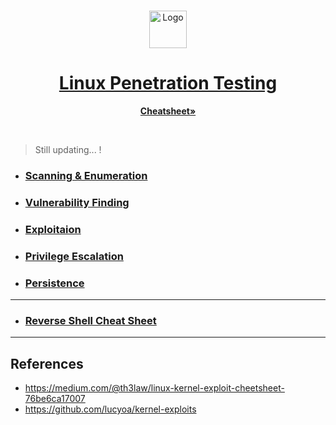<!-- PROJECT LOGO -->
<br />
<p align="center">
  <a href="https://github.com/sarathlalup">
    <img src="https://www.freepngimg.com/thumb/logo/69512-tux-logo-linux-free-hd-image.png" alt="Logo" width="60" height="60">
  <h1 align="center">Linux Penetration Testing </h1>
    
   </a>
  
<p align="center">
    <a href="https://github.com/sarathlalup/Cyber-security/blob/master/Windows%20Exploitaion/Penetration%20Testing%20Cheatsheet.md"><strong>Cheatsheet»</strong></a></p>
    <br />
  

 
</p>






> Still updating...   !
* ###    [Scanning & Enumeration](https://github.com/sarathlalup/Penetration-Testing/blob/master/Windows%20Exploitaion/02.Scanning%20&%20Enumeration/README.md)

* ###   [Vulnerability Finding](https://github.com/sarathlalup/Penetration-Testing/blob/master/Windows%20Exploitaion/03.Vulnerability%20Finding/README.md)

* ###  [Exploitaion](https://github.com/sarathlalup/Penetration-Testing/blob/master/Windows%20Exploitaion/Exploitation/README.md)

   
* ###   [Privilege Escalation](https://github.com/sarathlalup/Penetration-Testing/blob/master/Linux%20Exploitation/Privilege%20Escalation/README.md)

* ###   [Persistence](https://github.com/swisskyrepo/PayloadsAllTheThings/blob/master/Methodology%20and%20Resources/Linux%20-%20Persistence.md)
 
--------------------------------------------------------------------------------------------------------------------------------
* ###  [Reverse Shell Cheat Sheet ](https://github.com/swisskyrepo/PayloadsAllTheThings/blob/master/Methodology%20and%20Resources/Reverse%20Shell%20Cheatsheet.md)

--------------------------------------------------------------------------------------------------------------------------------

## References

- https://medium.com/@th3law/linux-kernel-exploit-cheetsheet-76be6ca17007
- https://github.com/lucyoa/kernel-exploits
